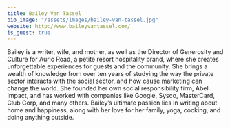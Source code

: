 ```yaml
---
title: Bailey Van Tassel
bio_image: "/assets/images/bailey-van-tassel.jpg"
website: http://www.baileyvantassel.com/
is_guest: true
---
```


Bailey is a writer, wife, and mother, as well as the Director of Generosity and Culture for Auric Road, a petite resort hospitality brand, where she creates unforgettable experiences for guests and the community. She brings a wealth of knowledge from over ten years of studying the way the private sector interacts with the social sector, and how cause marketing can change the world. She founded her own social responsibility firm, Abel Impact, and has worked with companies like Google, Sysco, MasterCard, Club Corp, and many others. Bailey’s ultimate passion lies in writing about home and happiness, along with her love for her family, yoga, cooking, and doing anything outside.